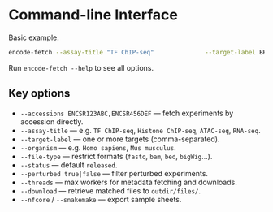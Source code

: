 # Command-line Interface

Basic example:
```bash
encode-fetch --assay-title "TF ChIP-seq"              --target-label BRD4,SMAD3              --organism "Homo sapiens"              --file-type fastq              --status released              --progress              --download              --threads 8              --nfcore
```

Run `encode-fetch --help` to see all options.

## Key options
- `--accessions ENCSR123ABC,ENCSR456DEF` — fetch experiments by accession directly.
- `--assay-title` — e.g. `TF ChIP-seq`, `Histone ChIP-seq`, `ATAC-seq`, `RNA-seq`.
- `--target-label` — one or more targets (comma-separated).
- `--organism` — e.g. `Homo sapiens`, `Mus musculus`.
- `--file-type` — restrict formats (`fastq`, `bam`, `bed`, `bigWig`…).
- `--status` — default `released`.
- `--perturbed true|false` — filter perturbed experiments.
- `--threads` — max workers for metadata fetching and downloads.
- `--download` — retrieve matched files to `outdir/files/`.
- `--nfcore` / `--snakemake` — export sample sheets.
